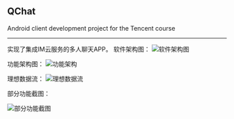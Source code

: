 ## QChat

Android client development project for the Tencent course

------------------------------------------------------------------------------------------
实现了集成IM云服务的多人聊天APP。
软件架构图：
![软件架构图](https://github.com/dodobird233/QChat/assets/86880754/b1baba57-fa10-4cd8-9a30-042f7d862515)


功能架构图：
![功能架构](https://github.com/dodobird233/QChat/assets/86880754/865b3f71-4737-440b-a724-c0a24a4edf5c)


理想数据流：
![理想数据流](https://github.com/dodobird233/QChat/assets/86880754/efc65fce-a246-417d-a60c-a49a60491848)


部分功能截图：

![部分功能截图](https://github.com/dodobird233/QChat/assets/86880754/b30cfe66-2bc1-4c31-8623-d0665c26cabf)
